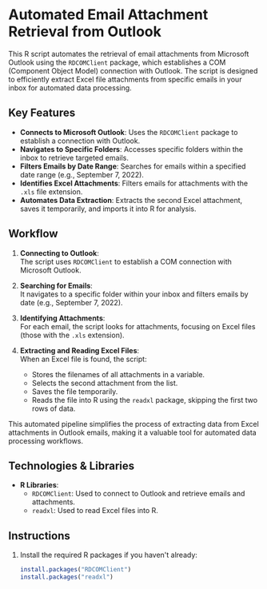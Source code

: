 # Automated Email Attachment Retrieval from Outlook

This R script automates the retrieval of email attachments from Microsoft Outlook using the `RDCOMClient` package, which establishes a COM (Component Object Model) connection with Outlook. The script is designed to efficiently extract Excel file attachments from specific emails in your inbox for automated data processing.

## Key Features

- **Connects to Microsoft Outlook**: Uses the `RDCOMClient` package to establish a connection with Outlook.
- **Navigates to Specific Folders**: Accesses specific folders within the inbox to retrieve targeted emails.
- **Filters Emails by Date Range**: Searches for emails within a specified date range (e.g., September 7, 2022).
- **Identifies Excel Attachments**: Filters emails for attachments with the `.xls` file extension.
- **Automates Data Extraction**: Extracts the second Excel attachment, saves it temporarily, and imports it into R for analysis.

## Workflow

1. **Connecting to Outlook**:  
   The script uses `RDCOMClient` to establish a COM connection with Microsoft Outlook.

2. **Searching for Emails**:  
   It navigates to a specific folder within your inbox and filters emails by date (e.g., September 7, 2022).

3. **Identifying Attachments**:  
   For each email, the script looks for attachments, focusing on Excel files (those with the `.xls` extension).

4. **Extracting and Reading Excel Files**:  
   When an Excel file is found, the script:
   - Stores the filenames of all attachments in a variable.
   - Selects the second attachment from the list.
   - Saves the file temporarily.
   - Reads the file into R using the `readxl` package, skipping the first two rows of data.

This automated pipeline simplifies the process of extracting data from Excel attachments in Outlook emails, making it a valuable tool for automated data processing workflows.

## Technologies & Libraries

- **R Libraries**:  
   - `RDCOMClient`: Used to connect to Outlook and retrieve emails and attachments.
   - `readxl`: Used to read Excel files into R.

## Instructions

1. Install the required R packages if you haven't already:
   ```R
   install.packages("RDCOMClient")
   install.packages("readxl")
